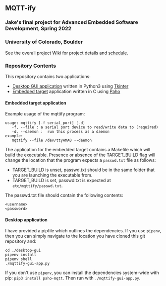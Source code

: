 ## MQTT-ify
### Jake's final project for Advanced Embedded Software Development, Spring 2022
### University of Colorado, Boulder

See the overall project [Wiki](https://github.com/cu-ecen-aeld/final-project-jmichael16/wiki/Project-Overview) for project details and [schedule](https://github.com/cu-ecen-aeld/final-project-jmichael16/wiki/Project-Overview). 

### Repository Contents
This repository contains two applications: 
- [Desktop GUI application](desktop-gui) written in Python3 using [Tkinter](https://docs.python.org/3/library/tkinter.html)
- [Embedded target](embedded-target) application written in C using [Paho](https://www.eclipse.org/paho/)

#### Embedded target application
Example usage of the mqttify program:
```
usage: mqttify [-f serial_port] [-d]
   -f, --file : a serial port device to read/write data to (required)
   -d, --daemon :  run this process as a daemon
example:
   mqttify --file /dev/ttyAMA0 --daemon
```

The application for the embedded target contains a Makefile which will build the executable. Presence or absence of the TARGET_BUILD flag will change the location that the program expects a `passwd.txt` file as follows:
- TARGET_BUILD is unset, passwd.txt should be in the same folder that you are launching the executable from.
- TARGET_BUILD is set, passwd.txt is expected at `etc/mqttify/passwd.txt`. 

The passwd.txt file should contain the following contents:
```
<username>
<password>
```

#### Desktop application
I have provided a pipfile which outlines the dependencies. If you use `pipenv`, then you can simply navigate to the location you have cloned this git repository and:
```
cd ./desktop-gui
pipenv install 
pipenv shell
./mqttify-gui-app.py
```

If you don't use `pipenv`, you can install the dependencies system-wide with pip: `pip3 install paho-mqtt`. Then run with `./mqttify-gui-app.py`. 
